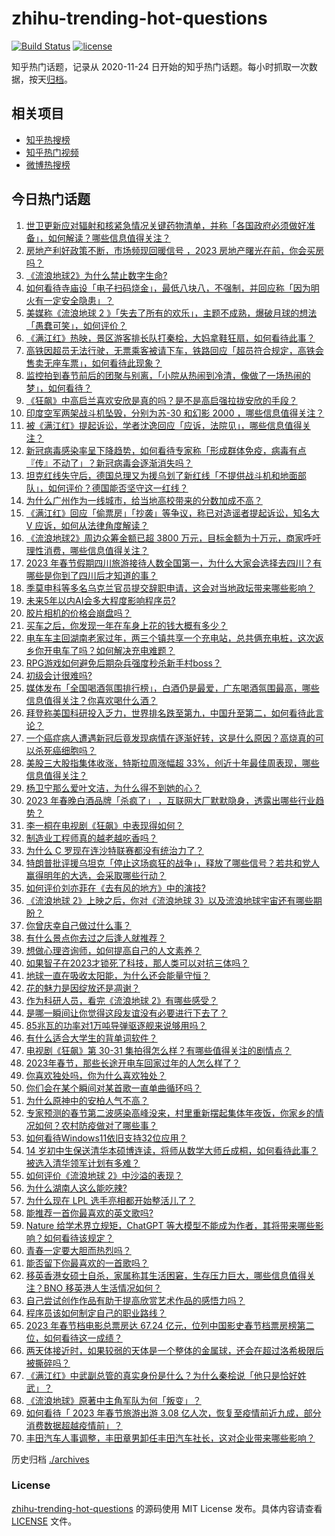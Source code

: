 # zhihu-trending-hot-questions

[![Build Status](https://github.com/justjavac/zhihu-trending-hot-questions/workflows/ci/badge.svg?branch=master)](https://github.com/justjavac/zhihu-trending-hot-questions/actions)
[![license](https://img.shields.io/github/license/justjavac/zhihu-trending-hot-questions)](https://github.com/justjavac/zhihu-trending-hot-questions/blob/master/LICENSE)

知乎热门话题，记录从 2020-11-24
日开始的知乎热门话题。每小时抓取一次数据，按天[归档](./archives)。

## 相关项目

- [知乎热搜榜](https://github.com/justjavac/zhihu-trending-top-search)
- [知乎热门视频](https://github.com/justjavac/zhihu-trending-hot-video)
- [微博热搜榜](https://github.com/justjavac/weibo-trending-hot-search)

## 今日热门话题

<!-- BEGIN -->
<!-- 最后更新时间 Sun Jan 29 2023 10:12:41 GMT+0800 (China Standard Time) -->

1. [世卫更新应对辐射和核紧急情况关键药物清单，并称「各国政府必须做好准备」，如何解读？哪些信息值得关注？](https://www.zhihu.com/question/580985910)
1. [房地产利好政策不断，市场频现回暖信号 ，2023 房地产曙光在前，你会买房吗？](https://www.zhihu.com/question/580913348)
1. [《流浪地球2》为什么禁止数字生命?](https://www.zhihu.com/question/572471527)
1. [如何看待寺庙设「电子扫码烧金」，最低八块八，不强制，并回应称「因为明火有一定安全隐患」？](https://www.zhihu.com/question/580904467)
1. [美媒称《流浪地球 2 》「失去了所有的欢乐」，主题不成熟，爆破月球的想法「愚蠢可笑」，如何评价？](https://www.zhihu.com/question/580981292)
1. [《满江红》热映，景区游客排长队打秦桧，大妈拿鞋狂扇，如何看待此事？](https://www.zhihu.com/question/580930321)
1. [高铁因超员无法行驶，无票乘客被请下车，铁路回应「超员符合规定，高铁会售卖无座车票」，如何看待此现象？](https://www.zhihu.com/question/580981543)
1. [监控拍到春节前后的团聚与别离，「小院从热闹到冷清，像做了一场热闹的梦」，如何看待？](https://www.zhihu.com/question/580961085)
1. [《狂飙》中高启兰喜欢安欣是真的吗？是不是高启强拉拢安欣的手段？](https://www.zhihu.com/question/580862479)
1. [印度空军两架战斗机坠毁，分别为苏-30 和幻影 2000 ，哪些信息值得关注？](https://www.zhihu.com/question/580959924)
1. [被《满江红》提起诉讼，学者沈逸回应「应诉，法院见」，哪些信息值得关注？](https://www.zhihu.com/question/580994385)
1. [新冠病毒感染率呈下降趋势，如何看待专家称「形成群体免疫，病毒有点『传』不动了」？新冠病毒会逐渐消失吗？](https://www.zhihu.com/question/580952060)
1. [坦克红线失守后，德国总理又为援乌划了新红线「不提供战斗机和地面部队」，如何评价？德国能否坚守这一红线？](https://www.zhihu.com/question/580934691)
1. [为什么广州作为一线城市，给当地高校带来的分数加成不高？](https://www.zhihu.com/question/570410603)
1. [《满江红》回应「偷票房」「抄袭」等争议，称已对造谣者提起诉讼，知名大 V 应诉，如何从法律角度解读？](https://www.zhihu.com/question/581023381)
1. [《流浪地球2》周边众筹金额已超 3800 万元，目标金额为十万元，商家呼吁理性消费，哪些信息值得关注？](https://www.zhihu.com/question/580859717)
1. [2023 年春节假期四川旅游接待人数全国第一，为什么大家会选择去四川？有哪些是你到了四川后才知道的事？](https://www.zhihu.com/question/580973955)
1. [季莫申科等多名乌克兰官员提交辞职申请，这会对当地政坛带来哪些影响？](https://www.zhihu.com/question/580249402)
1. [未来5年以内AI会多大程度影响程序员?](https://www.zhihu.com/question/576636648)
1. [胶片相机的价格会崩盘吗？](https://www.zhihu.com/question/578350275)
1. [买车之后，你发现一年在车身上花的钱大概有多少？](https://www.zhihu.com/question/579251472)
1. [电车车主回湖南老家过年，两三个镇共享一个充电站，总共俩充电桩，这次返乡你开电车了吗？如何解决充电难题？](https://www.zhihu.com/question/580726119)
1. [RPG游戏如何避免后期杂兵强度秒杀新手村boss？](https://www.zhihu.com/question/579223023)
1. [初级会计很难吗?](https://www.zhihu.com/question/540902543)
1. [媒体发布「全国喝酒氛围排行榜」，白酒仍是最爱，广东喝酒氛围最高，哪些信息值得关注？你喜欢喝什么酒？](https://www.zhihu.com/question/580900268)
1. [拜登称美国科研投入乏力，世界排名跌至第九，中国升至第二，如何看待此言论？](https://www.zhihu.com/question/580863769)
1. [一个癌症病人遭遇新冠后竟发现病情在逐渐好转，这是什么原因？高烧真的可以杀死癌细胞吗？](https://www.zhihu.com/question/580880344)
1. [美股三大股指集体收涨，特斯拉周涨幅超 33%，创近十年最佳周表现，哪些信息值得关注？](https://www.zhihu.com/question/580859700)
1. [杨卫宁那么爱叶文洁，为什么得不到她的心？](https://www.zhihu.com/question/580531182)
1. [2023 年春晚白酒品牌「杀疯了」 ，互联网大厂默默隐身，透露出哪些行业趋势？](https://www.zhihu.com/question/580450145)
1. [李一桐在电视剧《狂飙》中表现得如何？](https://www.zhihu.com/question/578857495)
1. [制造业工程师真的越老越吃香吗？](https://www.zhihu.com/question/491743698)
1. [为什么 C 罗现在连沙特联赛都没有统治力了？](https://www.zhihu.com/question/580842184)
1. [特朗普批评援乌坦克「停止这场疯狂的战争」，释放了哪些信号？若共和党人赢得明年的大选，会采取哪些行动？](https://www.zhihu.com/question/580862499)
1. [如何评价刘亦菲在《去有风的地方》中的演技?](https://www.zhihu.com/question/576638752)
1. [《流浪地球 2》上映之后，你对《流浪地球 3》以及流浪地球宇宙还有哪些期盼？](https://www.zhihu.com/question/580045617)
1. [你曾庆幸自己做过什么事？](https://www.zhihu.com/question/578726549)
1. [有什么景点你去过之后逢人就推荐？](https://www.zhihu.com/question/427574888)
1. [想做心理咨询师，如何提高自己的人文素养？](https://www.zhihu.com/question/580802805)
1. [如果智子在2023才锁死了科技，那人类可以对抗三体吗？](https://www.zhihu.com/question/580063599)
1. [地球一直在吸收太阳能，为什么还会能量守恒？](https://www.zhihu.com/question/580165912)
1. [花的魅力是因绽放还是凋谢？](https://www.zhihu.com/question/576260152)
1. [作为科研人员，看完《流浪地球 2》有哪些感受？](https://www.zhihu.com/question/580326567)
1. [是哪一瞬间让你觉得这段友谊没有必要进行下去了？](https://www.zhihu.com/question/571792667)
1. [85兆瓦的功率对1万吨导弹驱逐舰来说够用吗？](https://www.zhihu.com/question/580665206)
1. [有什么适合大学生的背单词软件？](https://www.zhihu.com/question/579694518)
1. [电视剧《狂飙》第 30-31 集拍得怎么样？有哪些值得关注的剧情点？](https://www.zhihu.com/question/580866233)
1. [2023年春节，那些长途开电车回家过年的人怎么样了？](https://www.zhihu.com/question/578828824)
1. [你喜欢独处吗，你为什么喜欢独处？](https://www.zhihu.com/question/577164479)
1. [你们会在某个瞬间对某首歌一直单曲循环吗？](https://www.zhihu.com/question/580990584)
1. [为什么原神中的安柏人气不高？](https://www.zhihu.com/question/580656210)
1. [专家预测的春节第二波感染高峰没来，村里重新摆起集体年夜饭，你家乡的情况如何？农村防疫做对了哪些事？](https://www.zhihu.com/question/580855927)
1. [如何看待Windows11依旧支持32位应用？](https://www.zhihu.com/question/580808081)
1. [14 岁初中生保送清华本硕博连读，将师从数学大师丘成桐，如何看待此事？被选入清华领军计划有多难？](https://www.zhihu.com/question/580858755)
1. [如何评价《流浪地球 2》中沙溢的表现？](https://www.zhihu.com/question/580186151)
1. [为什么湖南人这么能吃辣?](https://www.zhihu.com/question/566607193)
1. [为什么现在 LPL 选手亮相都开始整活儿了？](https://www.zhihu.com/question/579292845)
1. [能推荐一首你最喜欢的英文歌吗?](https://www.zhihu.com/question/580188322)
1. [Nature 给学术界立规矩，ChatGPT 等大模型不能成为作者，其将带来哪些影响？如何看待该规定？](https://www.zhihu.com/question/580847975)
1. [青春一定要大胆而热烈吗？](https://www.zhihu.com/question/578694792)
1. [能否留下你最喜欢的一首歌吗？](https://www.zhihu.com/question/580796312)
1. [移英香港女硕士自杀，家属称其生活困窘，生存压力巨大，哪些信息值得关注？BNO 移英港人生活情况如何？](https://www.zhihu.com/question/580786087)
1. [自己尝试创作作品有助于提高欣赏艺术作品的感悟力吗？](https://www.zhihu.com/question/577479327)
1. [程序员该如何制定自己的职业路线？](https://www.zhihu.com/question/580418134)
1. [2023 年春节档电影总票房达 67.24 亿元，位列中国影史春节档票房榜第二位，如何看待这一成绩？](https://www.zhihu.com/question/580834778)
1. [两天体接近时，如果较弱的天体是一个整体的金属球，还会在超过洛希极限后被撕碎吗？](https://www.zhihu.com/question/580789350)
1. [《满江红》中武副总管的真实身份是什么？为什么秦桧说「他只是恰好姓武」？](https://www.zhihu.com/question/580033201)
1. [《流浪地球》原著中主角军队为何「叛变」？](https://www.zhihu.com/question/518629031)
1. [如何看待「 2023 年春节旅游出游 3.08 亿人次，恢复至疫情前近九成，部分消费数据超越疫情前」？](https://www.zhihu.com/question/580878481)
1. [丰田汽车人事调整，丰田章男卸任丰田汽车社长，这对企业带来哪些影响？](https://www.zhihu.com/question/580633666)

<!-- END -->

历史归档 [./archives](./archives)

### License

[zhihu-trending-hot-questions](https://github.com/justjavac/zhihu-trending-hot-questions)
的源码使用 MIT License 发布。具体内容请查看 [LICENSE](./LICENSE) 文件。
